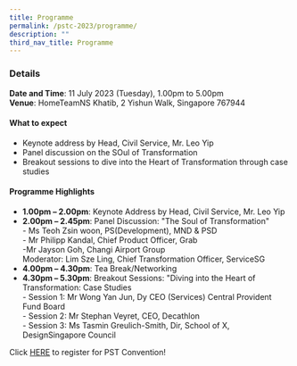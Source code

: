 ```yaml
---
title: Programme
permalink: /pstc-2023/programme/
description: ""
third_nav_title: Programme
---
```

### Details
**Date and Time**: 11 July 2023 (Tuesday), 1.00pm to 5.00pm <br>
**Venue**: HomeTeamNS Khatib, 2 Yishun Walk, Singapore 767944

#### What to expect
* Keynote address by Head, Civil Service, Mr. Leo Yip
* Panel discussion on the SOul of Transformation
* Breakout sessions to dive into the Heart of Transformation through case studies

#### Programme Highlights

*   **1.00pm – 2.00pm**: Keynote Address by Head, Civil Service, Mr. Leo Yip
*   **2.00pm – 2.45pm**: Panel Discussion: "The Soul of Transformation"<br> - Ms Teoh Zsin woon, PS(Development), MND &amp; PSD<br> - Mr Philipp Kandal, Chief Product Officer, Grab<br> -Mr Jayson Goh, Changi Airport Group<br>Moderator: Lim Sze Ling, Chief Transformation Officer, ServiceSG
*   **4.00pm – 4.30pm**: Tea Break/Networking
*   **4.30pm – 5.30pm**: Breakout Sessions: "Diving into the Heart of Transformation: Case Studies<br>- Session 1: Mr Wong Yan Jun, Dy CEO (Services) Central Provident Fund Board<br>- Session 2: Mr Stephan Veyret, CEO, Decathlon<br>- Session 3: Ms Tasmin Greulich-Smith, Dir, School of X, DesignSingapore Council
    
Click [HERE](https://www.gevme.com/public-service-week-2023-43276652) to register for PST Convention!